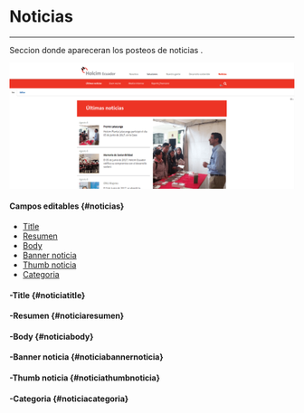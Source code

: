 # Noticias

---

Seccion donde apareceran los posteos de noticias .

![](/assets/DeepinScreenshot_select-area_20170927192937.png)

#### Campos editables {#noticias}

* [Title](#noticiatitle)
* [Resumen](#noticiaresumen)
* [Body](#noticiabody)
* [Banner noticia](#noticiabannernoticia)
* [Thumb noticia](#noticiathumbnoticia)
* [Categoria](#noticiacategoria)

#### -Title {#noticiatitle}

#### -Resumen {#noticiaresumen}

#### -Body {#noticiabody}

#### -Banner noticia {#noticiabannernoticia}

#### -Thumb noticia {#noticiathumbnoticia}

#### -Categoria {#noticiacategoria}




